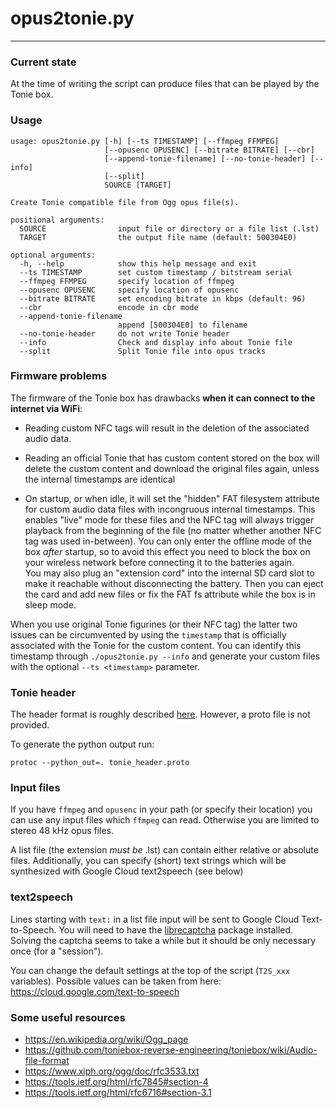 # opus2tonie.py

---

### Current state

At the time of writing the script can produce files that can be played by the Tonie box.

### Usage

```
usage: opus2tonie.py [-h] [--ts TIMESTAMP] [--ffmpeg FFMPEG]
                     [--opusenc OPUSENC] [--bitrate BITRATE] [--cbr]
                     [--append-tonie-filename] [--no-tonie-header] [--info]
                     [--split]
                     SOURCE [TARGET]

Create Tonie compatible file from Ogg opus file(s).

positional arguments:
  SOURCE                input file or directory or a file list (.lst)
  TARGET                the output file name (default: 500304E0)

optional arguments:
  -h, --help            show this help message and exit
  --ts TIMESTAMP        set custom timestamp / bitstream serial
  --ffmpeg FFMPEG       specify location of ffmpeg
  --opusenc OPUSENC     specify location of opusenc
  --bitrate BITRATE     set encoding bitrate in kbps (default: 96)
  --cbr                 encode in cbr mode
  --append-tonie-filename
                        append [500304E0] to filename
  --no-tonie-header     do not write Tonie header
  --info                Check and display info about Tonie file
  --split               Split Tonie file into opus tracks
```

### Firmware problems

The firmware of the Tonie box has drawbacks **when it can connect to the internet via WiFi**:

* Reading custom NFC tags will result in the deletion of the associated audio data.

* Reading an official Tonie that has custom content stored on the box will delete the custom content and download the original files again, unless the internal timestamps are identical

* On startup, or when idle, it will set the "hidden" FAT filesystem attribute for custom audio data files with incongruous internal timestamps. This enables "live" mode for these files and the NFC tag will always trigger playback from the beginning of the file (no matter whether another NFC tag was used in-between).
  You can only enter the offline mode of the box *after* startup, so to avoid this effect you need to block the box on your wireless network before connecting it to the batteries again. \
  You may also plug an "extension cord" into the internal SD card slot to make it reachable without disconnecting the battery. Then you can eject the card and add new files or fix the FAT fs attribute while the box is in sleep mode.

When you use original Tonie figurines (or their NFC tag) the latter two issues can be circumvented by using the `timestamp` that is officially associated with the Tonie for the custom content.
You can identify this timestamp through `./opus2tonie.py --info` and generate your custom files with the optional `--ts <timestamp>` parameter.

### Tonie header

The header format is roughly described [here](https://github.com/toniebox-reverse-engineering/toniebox/wiki/Audio-file-format). However, a proto file is not provided.

To generate the python output run:

`protoc --python_out=. tonie_header.proto`

### Input files

If you have `ffmpeg` and `opusenc` in your path (or specify their location) you can use any input files which `ffmpeg` can read. Otherwise you are limited to stereo 48 kHz opus files.

A list file (the extension *must be* .lst) can contain either relative or absolute files. Additionally, you can specify (short) text strings which will be synthesized with Google Cloud text2speech (see below)

### text2speech

Lines starting with `text:` in a list file input will be sent to Google Cloud Text-to-Speech. You will need to have the [librecaptcha](https://pypi.org/project/librecaptcha/) package installed. Solving the captcha seems to take a while but it should be only necessary once (for a "session").

You can change the default settings at the top of the script (`T2S_xxx` variables). Possible values can be taken from here: https://cloud.google.com/text-to-speech

### Some useful resources
* https://en.wikipedia.org/wiki/Ogg_page
* https://github.com/toniebox-reverse-engineering/toniebox/wiki/Audio-file-format
* https://www.xiph.org/ogg/doc/rfc3533.txt
* https://tools.ietf.org/html/rfc7845#section-4
* https://tools.ietf.org/html/rfc6716#section-3.1
